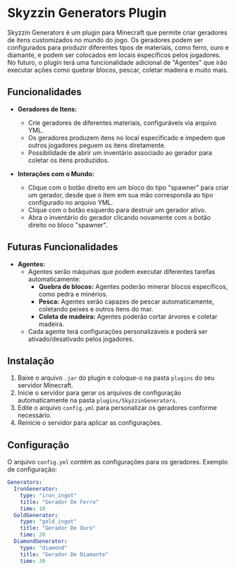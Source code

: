 # Skyzzin Generators Plugin

Skyzzin Generators é um plugin para Minecraft que permite criar geradores de itens customizados no mundo do jogo. Os geradores podem ser configurados para produzir diferentes tipos de materiais, como ferro, ouro e diamante, e podem ser colocados em locais específicos pelos jogadores. No futuro, o plugin terá uma funcionalidade adicional de "Agentes" que irão executar ações como quebrar blocos, pescar, coletar madeira e muito mais.

## Funcionalidades

- **Geradores de Itens:**
  - Crie geradores de diferentes materiais, configuráveis via arquivo YML.
  - Os geradores produzem itens no local especificado e impedem que outros jogadores peguem os itens diretamente.
  - Possibilidade de abrir um inventário associado ao gerador para coletar os itens produzidos.

- **Interações com o Mundo:**
  - Clique com o botão direito em um bloco do tipo "spawner" para criar um gerador, desde que o item em sua mão corresponda ao tipo configurado no arquivo YML.
  - Clique com o botão esquerdo para destruir um gerador ativo.
  - Abra o inventário do gerador clicando novamente com o botão direito no bloco "spawner".

## Futuras Funcionalidades

- **Agentes:**
  - Agentes serão máquinas que podem executar diferentes tarefas automaticamente:
    - **Quebra de blocos:** Agentes poderão minerar blocos específicos, como pedra e minérios.
    - **Pesca:** Agentes serão capazes de pescar automaticamente, coletando peixes e outros itens do mar.
    - **Coleta de madeira:** Agentes poderão cortar árvores e coletar madeira.
  - Cada agente terá configurações personalizáveis e poderá ser ativado/desativado pelos jogadores.

## Instalação

1. Baixe o arquivo `.jar` do plugin e coloque-o na pasta `plugins` do seu servidor Minecraft.
2. Inicie o servidor para gerar os arquivos de configuração automaticamente na pasta `plugins/SkyzzinGenerators`.
3. Edite o arquivo `config.yml` para personalizar os geradores conforme necessário.
4. Reinicie o servidor para aplicar as configurações.

## Configuração

O arquivo `config.yml` contém as configurações para os geradores. Exemplo de configuração:

```yaml
Generators:
  IronGenerator:
    type: "iron_ingot"
    title: "Gerador De Ferro"
    time: 10
  GoldGenerator:
    type: "gold_ingot"
    title: "Gerador De Ouro"
    time: 20
  DiamondGenerator:
    type: "diamond"
    title: "Gerador De Diamante"
    time: 30
